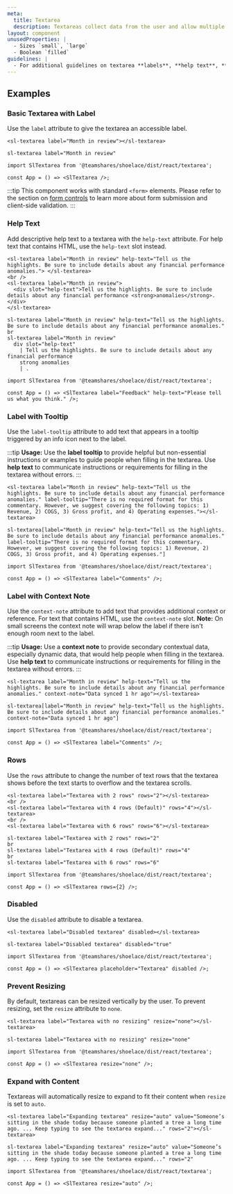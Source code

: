 ```yaml
---
meta:
  title: Textarea
  description: Textareas collect data from the user and allow multiple lines of text.
layout: component
unusedProperties: |
  - Sizes `small`, `large`
  - Boolean `filled`
guidelines: |
  - For additional guidelines on textarea **labels**, **help text**, **label tooltip**, **context note**, and **placeholder text**, refer to the [Input component usage guidelines](/components/input/#usage-guidelines)
---
```


## Examples

### Basic Textarea with Label

Use the `label` attribute to give the textarea an accessible label.

```html:preview
<sl-textarea label="Month in review"></sl-textarea>
```

```pug:slim
sl-textarea label="Month in review"
```

```jsx:react
import SlTextarea from '@teamshares/shoelace/dist/react/textarea';

const App = () => <SlTextarea />;
```

:::tip
This component works with standard `<form>` elements. Please refer to the section on [form controls](/getting-started/form-controls) to learn more about form submission and client-side validation.
:::

### Help Text

Add descriptive help text to a textarea with the `help-text` attribute. For help text that contains HTML, use the `help-text` slot instead.

```html:preview
<sl-textarea label="Month in review" help-text="Tell us the highlights. Be sure to include details about any financial performance anomalies."> </sl-textarea>
<br />
<sl-textarea label="Month in review">
  <div slot="help-text">Tell us the highlights. Be sure to include details about any financial performance <strong>anomalies</strong>.</div>
</sl-textarea>
```

```pug:slim
sl-textarea label="Month in review" help-text="Tell us the highlights. Be sure to include details about any financial performance anomalies."
br
sl-textarea label="Month in review"
  div slot="help-text"
    | Tell us the highlights. Be sure to include details about any financial performance
    strong anomalies
    | .
```

```jsx:react
import SlTextarea from '@teamshares/shoelace/dist/react/textarea';

const App = () => <SlTextarea label="Feedback" help-text="Please tell us what you think." />;
```

### Label with Tooltip

Use the `label-tooltip` attribute to add text that appears in a tooltip triggered by an info icon next to the label.

:::tip
**Usage:** Use the **label tooltip** to provide helpful but non-essential instructions or examples to guide people when filling in the textarea. Use **help text** to communicate instructions or requirements for filling in the textarea without errors.
:::

```html:preview
<sl-textarea label="Month in review" help-text="Tell us the highlights. Be sure to include details about any financial performance anomalies." label-tooltip="There is no required format for this commentary. However, we suggest covering the following topics: 1) Revenue, 2) COGS, 3) Gross profit, and 4) Operating expenses."></sl-textarea>
```

```pug:slim
sl-textarea[label="Month in review" help-text="Tell us the highlights. Be sure to include details about any financial performance anomalies." label-tooltip="There is no required format for this commentary. However, we suggest covering the following topics: 1) Revenue, 2) COGS, 3) Gross profit, and 4) Operating expenses."]
```

```jsx:react
import SlTextarea from '@teamshares/shoelace/dist/react/textarea';

const App = () => <SlTextarea label="Comments" />;
```

### Label with Context Note

Use the `context-note` attribute to add text that provides additional context or reference. For text that contains HTML, use the `context-note` slot. **Note:** On small screens the context note will wrap below the label if there isn't enough room next to the label.

:::tip
**Usage:** Use a **context note** to provide secondary contextual data, especially dynamic data, that would help people when filling in the textarea. Use **help text** to communicate instructions or requirements for filling in the textarea without errors.
:::

```html:preview
<sl-textarea label="Month in review" help-text="Tell us the highlights. Be sure to include details about any financial performance anomalies." context-note="Data synced 1 hr ago"></sl-textarea>
```

```pug:slim
sl-textarea[label="Month in review" help-text="Tell us the highlights. Be sure to include details about any financial performance anomalies." context-note="Data synced 1 hr ago"]
```

```jsx:react
import SlTextarea from '@teamshares/shoelace/dist/react/textarea';

const App = () => <SlTextarea label="Comments" />;
```

### Rows

Use the `rows` attribute to change the number of text rows that the textarea shows before the text starts to overflow and the textarea scrolls.

```html:preview
<sl-textarea label="Textarea with 2 rows" rows="2"></sl-textarea>
<br />
<sl-textarea label="Textarea with 4 rows (Default)" rows="4"></sl-textarea>
<br />
<sl-textarea label="Textarea with 6 rows" rows="6"></sl-textarea>
```

```pug:slim
sl-textarea label="Textarea with 2 rows" rows="2"
br
sl-textarea label="Textarea with 4 rows (Default)" rows="4"
br
sl-textarea label="Textarea with 6 rows" rows="6"
```

```jsx:react
import SlTextarea from '@teamshares/shoelace/dist/react/textarea';

const App = () => <SlTextarea rows={2} />;
```

<!-- ### Placeholders

Use the `placeholder` attribute to add a placeholder.

```html:preview
<sl-textarea placeholder="Type something"></sl-textarea>
```

```pug:slim
sl-textarea placeholder="Type something"
```

```jsx:react
import SlTextarea from '@teamshares/shoelace/dist/react/textarea';

const App = () => <SlTextarea placeholder="Type something" />;
```

### Filled Textareas

Add the `filled` attribute to draw a filled textarea.

```html:preview
<sl-textarea placeholder="Type something" filled></sl-textarea>
```

```pug:slim
sl-textarea placeholder="Type something" filled="true"
```

```jsx:react
import SlTextarea from '@teamshares/shoelace/dist/react/textarea';

const App = () => <SlTextarea placeholder="Type something" filled />;
``` -->

### Disabled

Use the `disabled` attribute to disable a textarea.

```html:preview
<sl-textarea label="Disabled textarea" disabled></sl-textarea>
```

```pug:slim
sl-textarea label="Disabled textarea" disabled="true"
```

```jsx:react
import SlTextarea from '@teamshares/shoelace/dist/react/textarea';

const App = () => <SlTextarea placeholder="Textarea" disabled />;
```

<!-- ### Sizes

Use the `size` attribute to change a textarea's size.

```html:preview
<sl-textarea placeholder="Small" size="small"></sl-textarea>
<br />
<sl-textarea placeholder="Medium" size="medium"></sl-textarea>
<br />
<sl-textarea placeholder="Large" size="large"></sl-textarea>
```

```pug:slim
sl-textarea placeholder="Small" size="small"
br
sl-textarea placeholder="Medium" size="medium"
br
sl-textarea placeholder="Large" size="large"
```

```jsx:react
import SlTextarea from '@teamshares/shoelace/dist/react/textarea';

const App = () => (
  <>
    <SlTextarea placeholder="Small" size="small"></SlTextarea>
    <br />
    <SlTextarea placeholder="Medium" size="medium"></SlTextarea>
    <br />
    <SlTextarea placeholder="Large" size="large"></SlTextarea>
  </>
);
``` -->

### Prevent Resizing

By default, textareas can be resized vertically by the user. To prevent resizing, set the `resize` attribute to `none`.

```html:preview
<sl-textarea label="Textarea with no resizing" resize="none"></sl-textarea>
```

```pug:slim
sl-textarea label="Textarea with no resizing" resize="none"
```

```jsx:react
import SlTextarea from '@teamshares/shoelace/dist/react/textarea';

const App = () => <SlTextarea resize="none" />;
```

### Expand with Content

Textareas will automatically resize to expand to fit their content when `resize` is set to `auto`.

```html:preview
<sl-textarea label="Expanding textarea" resize="auto" value="Someone’s sitting in the shade today because someone planted a tree a long time ago. ... Keep typing to see the textarea expand..." rows="2"></sl-textarea>
```

```pug:slim
sl-textarea label="Expanding textarea" resize="auto" value="Someone’s sitting in the shade today because someone planted a tree a long time ago. ... Keep typing to see the textarea expand..." rows="2"
```

```jsx:react
import SlTextarea from '@teamshares/shoelace/dist/react/textarea';

const App = () => <SlTextarea resize="auto" />;
```
